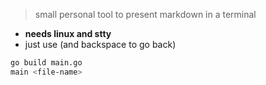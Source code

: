 > small personal tool to present markdown in a terminal

- __needs linux and stty__
- just use (and backspace to go back)
```bash
go build main.go
main <file-name>
```
